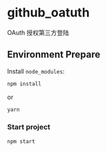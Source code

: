 # github_oatuth
OAuth 授权第三方登陆

## Environment Prepare

Install `node_modules`:

```bash
npm install
```

or

```bash
yarn
```


### Start project

```bash
npm start
```
